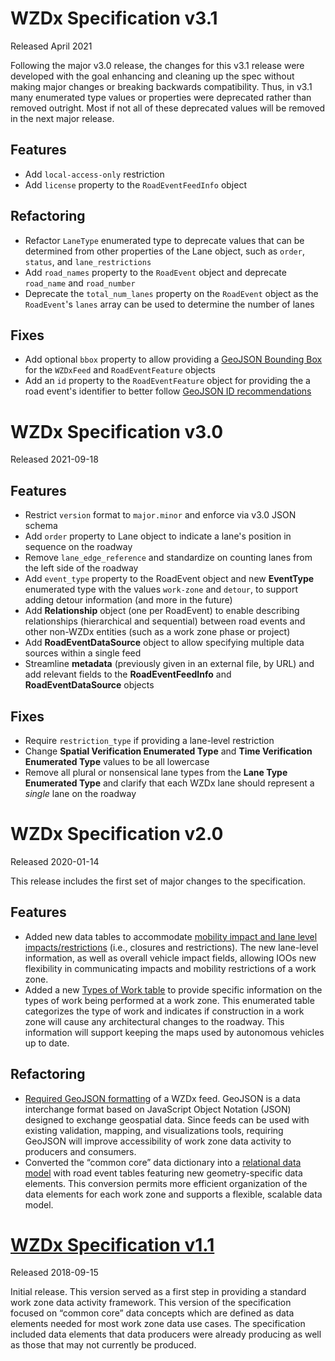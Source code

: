 # WZDx Specification v3.1
Released April 2021

Following the major v3.0 release, the changes for this v3.1 release were developed with the goal enhancing and cleaning up the spec without making major changes or breaking backwards compatibility. Thus, in v3.1 many enumerated type values or properties were deprecated rather than removed outright. Most if not all of these deprecated values will be removed in the next major release.

## Features
* Add `local-access-only` restriction
* Add `license` property to the `RoadEventFeedInfo` object

## Refactoring
* Refactor `LaneType` enumerated type to deprecate values that can be determined from other properties of the Lane object, such as `order`, `status`, and `lane_restrictions`
* Add `road_names` property to the `RoadEvent` object and deprecate `road_name` and `road_number`
* Deprecate the `total_num_lanes` property on the `RoadEvent` object as the `RoadEvent`'s `lanes` array can be used to determine the number of lanes

## Fixes
* Add optional `bbox` property to allow providing a [GeoJSON Bounding Box](https://tools.ietf.org/html/rfc7946#section-5) for the `WZDxFeed` and `RoadEventFeature` objects
* Add an `id` property to the `RoadEventFeature` object for providing the a road event's identifier to better follow [GeoJSON ID recommendations](https://tools.ietf.org/html/rfc7946#section-3.2)

# WZDx Specification v3.0
Released 2021-09-18

## Features
* Restrict `version` format to `major.minor` and enforce via v3.0 JSON schema
* Add `order` property to Lane object to indicate a lane's position in sequence on the roadway
* Remove `lane_edge_reference` and standardize on counting lanes from the left side of the roadway
* Add `event_type` property to the RoadEvent object and new **EventType** enumerated type with the values `work-zone` and `detour`, to support adding detour information (and more in the future)
* Add **Relationship** object (one per RoadEvent) to enable describing relationships (hierarchical and sequential) between road events and other non-WZDx entities (such as a work zone phase or project)
* Add **RoadEventDataSource** object to allow specifying multiple data sources within a single feed
* Streamline **metadata** (previously given in an external file, by URL) and add relevant fields to the **RoadEventFeedInfo** and **RoadEventDataSource** objects

## Fixes
* Require `restriction_type` if providing a lane-level restriction
* Change **Spatial Verification Enumerated Type** and **Time Verification Enumerated Type** values to be all lowercase
* Remove all plural or nonsensical lane types from the **Lane Type Enumerated Type** and clarify that each WZDx lane should represent a *single* lane on the roadway

# WZDx Specification v2.0
Released 2020-01-14

This release includes the first set of major changes to the specification. 

## Features
* Added new data tables to accommodate [mobility impact and lane level impacts/restrictions](https://github.com/usdot-jpo-ode/jpo-wzdx/pull/57) (i.e., closures and restrictions). The new lane-level information, as well as overall vehicle impact fields, allowing IOOs new flexibility in communicating impacts and mobility restrictions of a work zone.
* Added a new [Types of Work table](https://github.com/usdot-jpo-ode/jpo-wzdx/pull/59) to provide specific information on the types of work being performed at a work zone. This enumerated table categorizes the type of work and indicates if construction in a work zone will cause any architectural changes to the roadway. This information will support keeping the maps used by autonomous vehicles up to date.

## Refactoring
* [Required GeoJSON formatting](https://github.com/usdot-jpo-ode/jpo-wzdx/pull/53) of a WZDx feed. GeoJSON is a data interchange format based on JavaScript Object Notation (JSON) designed to exchange geospatial data. Since feeds can be used with existing validation, mapping, and visualizations tools, requiring GeoJSON will improve accessibility of work zone data activity to producers and consumers.
* Converted the “common core” data dictionary into a [relational data model](https://github.com/usdot-jpo-ode/jpo-wzdx/pull/54) with road event tables featuring new geometry-specific data elements. This conversion permits more efficient organization of the data elements for each work zone and supports a flexible, scalable data model.
  
# [WZDx Specification v1.1](https://github.com/usdot-jpo-ode/jpo-wzdx/tree/v1.1)
Released 2018-09-15

Initial release. This version served as a first step in providing a standard work zone data activity framework. This version of the specification focused on “common core” data concepts which are defined as data elements needed for most work zone data use cases. The specification included data elements that data producers were already producing as well as those that may not currently be produced.
